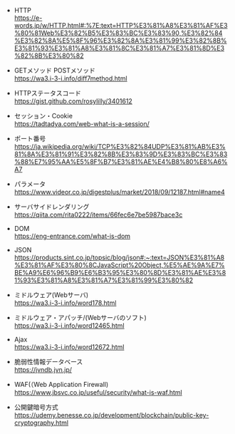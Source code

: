 - HTTP    
https://e-words.jp/w/HTTP.html#:%7E:text=HTTP%E3%81%A8%E3%81%AF%E3%80%81Web%E3%82%B5%E3%83%BC%E3%83%90,%E3%82%84%E3%82%8A%E5%8F%96%E3%82%8A%E3%81%99%E3%82%8B%E3%81%93%E3%81%A8%E3%81%8C%E3%81%A7%E3%81%8D%E3%82%8B%E3%80%82

- GETメソッド POSTメソッド    
https://wa3.i-3-i.info/diff7method.html

- HTTPステータスコード    
https://gist.github.com/rosylilly/3401612

- セッション・Cookie    
https://tadtadya.com/web-what-is-a-session/

- ポート番号    
https://ja.wikipedia.org/wiki/TCP%E3%82%84UDP%E3%81%AB%E3%81%8A%E3%81%91%E3%82%8B%E3%83%9D%E3%83%BC%E3%83%88%E7%95%AA%E5%8F%B7%E3%81%AE%E4%B8%80%E8%A6%A7

- パラメータ    
https://www.videor.co.jp/digestplus/market/2018/09/12187.html#name4

- サーバサイドレンダリング    
https://qiita.com/rita0222/items/66fec6e7be5987bace3c

- DOM   
https://eng-entrance.com/what-is-dom


- JSON    
https://products.sint.co.jp/topsic/blog/json#:~:text=JSON%E3%81%A8%E3%81%AF%E3%80%8CJavaScript%20Object,%E5%AE%9A%E7%BE%A9%E6%96%B9%E6%B3%95%E3%80%8D%E3%81%AE%E3%81%93%E3%81%A8%E3%81%A7%E3%81%99%E3%80%82


- ミドルウェア(Webサーバ)   
https://wa3.i-3-i.info/word178.html

- ミドルウェア・アパッチ/(Webサーバのソフト)    
https://wa3.i-3-i.info/word12465.html

- Ajax    
https://wa3.i-3-i.info/word12672.html

- 脆弱性情報データベース    
https://jvndb.jvn.jp/

- WAF(（Web Application Firewall)   
https://www.jbsvc.co.jp/useful/security/what-is-waf.html


- 公開鍵暗号方式    
https://udemy.benesse.co.jp/development/blockchain/public-key-cryptography.html
